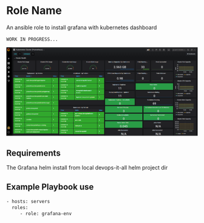 Role Name
=========

An ansible role to install grafana with kubernetes dashboard

    WORK IN PROGRESS...
<img src="../../../images/grafanaDashboard.PNG" width="1200" >


Requirements
------------

The Grafana helm install from local devops-it-all helm project dir

Example Playbook use
--------------------
    - hosts: servers
      roles:
         - role: grafana-env

